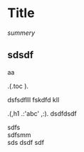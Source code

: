 # Title
*summery*
## sdsdf

aa

.(.toc
).

dsfsdflll
fskdfd kll
 
.(,h1 
.:'abc'
,:).
dsdfdsdf



sdfs   
sdfsmm   
sds
dsdf
sdf
